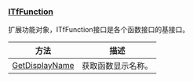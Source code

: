 ### [ITfFunction](https://learn.microsoft.com/zh-cn/windows/win32/api/msctf/nn-msctf-itffunction)

扩展功能对象，ITfFunction接口是各个函数接口的基接口。

方法|描述
-|-
[GetDisplayName][1]			|获取函数显示名称。

[1]: https://learn.microsoft.com/zh-cn/windows/win32/api/msctf/nf-msctf-itffunction-getdisplayname